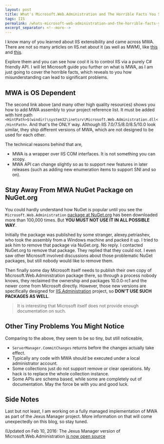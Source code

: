 ```yaml
---
layout: post
title: What's Microsoft.Web.Administration and The Horrible Facts You Should Know
tags: IIS
permalink: /whats-microsoft-web-administration-and-the-horrible-facts-you-should-know-b82f2c974da6
excerpt_separator: <!--more-->
---
```

I know many of you learned about IIS extensibility and came across MWA. There are not so many articles on IIS.net about it (as well as MWM), like [this](http://www.iis.net/learn/develop/extending-the-management-ui/overview-of-mwa-and-mwm-for-iis) and [this](http://www.iis.net/learn/develop/extending-iis-configuration/extending-iis-schema-and-accessing-the-custom-sections-using-mwa).

Explore them and you can see how cool it is to control IIS via a purely C# friendly API. I will let Microsoft guide you further on what is MWA, as I am just going to cover the horrible facts, which reveals to you how misunderstanding can lead to significant problems.
<!--more-->

## MWA is OS Dependent
The second link above (and many other high quality resources) shows you how to add MWA assembly to your project reference list. It must be added with hint path `<HintPath>$(windir)\system32\inetsrv\Microsoft.Web.Administration.dll</HintPath>`. And that's the ONLY way. Although IIS 7.0/7.5/8.0/8.5/10.0 look similar, they ship different versions of MWA, which are not designed to be used for each other.

The technical reasons behind that are,

* MWA is a wrapper over IIS COM interfaces. It is not something you can xcopy.
* MWA API can change slightly so as to support new features in later releases (such as adding new enumeration items to support SNI and so on).

## Stay Away From MWA NuGet Package on NuGet.org
You could hardly understand how NuGet is popular until you see the `Microsoft.Web.Administration` [package at NuGet.org](http://www.nuget.org/packages?q=microsoft.web.administration) has been downloaded more than 100,000 times. But **YOU MUST NOT USE IT IN ALL POSSIBLE WAY**.

Initially the package was published by some stranger, alexey.petriashev, who took the assembly from a Windows machine and packed it up. I tried to ask him to remove that package via NuGet.org. No reply. I contacted NuGet.org to remove that package. They replied that they could not. I even saw other Microsoft involved discussions about those problematic NuGet packages, but still nobody would like to remove them.

Then finally some day Microsoft itself needs to publish their own copy of Microsoft.Web.Administration package there, so through a process nobody knows, they reclaimed the ownership and packages 10.0.0-rc1 and the newer come from Microsoft directly. However, those new versions are specifically designed for [IIS.Administration](https://github.com/Microsoft/IIS.Administration) project, so **DON'T USE SUCH PACKAGES AS WELL**.

> It is interesting that Microsoft itself does not provide enough documentation on such.

## Other Tiny Problems You Might Notice
Comparing to the above, they seem to be so tiny, but still noticeable,

* `ServerManager.CommitChanges` returns before the changes actually take effect.
* Typically any code with MWA should be executed under a local administrator account.
* Some collections just do not support remove or clear operations. My hack is to replace the whole collection instance.
* Some APIs are schema based, while some are completely out of documentation. May the force be with you and good luck.

## Side Notes
Last but not least, I am working on a fully managed implementation of MWA as part of the Jexus Manager project. More information on that will come unexpectedly on this blog, so stay tuned.

(Updated on Feb 10, 2016: The Jexus Manager version of Microsoft.Web.Administration [is now open source](/jexus-manager-the-open-source-plan-4977676be99e)

